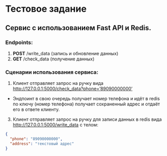 # Тестовое задание

## Сервис с использованием Fast API и Redis.
### Endpoints:
1.	**POST** /write_data (запись и обновление данных)
2.	**GET** /check_data (получение данных)


### Сценарии использования сервиса: 
1.	Клиент отправляет запрос на ручку вида http://127.0.0.1:5000/check_data?phone=’89090000000’ 
* Эндпоинт в свою очередь получает номер телефона и идёт в redis по ключу (номер телефона) получает сохраненный адрес и отдаёт его в ответе клиенту.

3. Клиент отправляет запрос на ручку для записи данных в redis вида http://127.0.0.1:5000/write_data с телом:
```json
{
  "phone": "89090000000",
  "address": "текстовый адрес"
}
```


